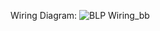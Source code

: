 Wiring Diagram:
![BLP Wiring_bb](https://github.com/user-attachments/assets/77caab40-b22d-47e7-88c4-cbdf54c14cea)
